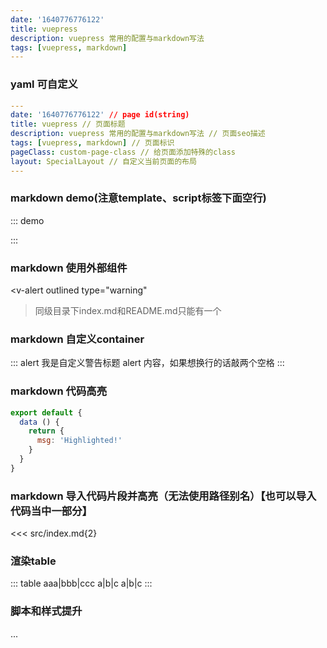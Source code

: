 ```yaml
---
date: '1640776776122'
title: vuepress
description: vuepress 常用的配置与markdown写法
tags: [vuepress, markdown]
---
```


### yaml 可自定义
```yaml
---
date: '1640776776122' // page id(string)
title: vuepress // 页面标题
description: vuepress 常用的配置与markdown写法 // 页面seo描述
tags: [vuepress, markdown] // 页面标识
pageClass: custom-page-class // 给页面添加特殊的class
layout: SpecialLayout // 自定义当前页面的布局
---
```

### markdown demo(注意template、script标签下面空行)
::: demo
<template>
  <button @click="onClick">Click me!</button>
</template>

<script>
export default {
  methods: {
    onClick: () => { window.alert(1) },
  },
}
</script>

<style>
button {
  color: blue;
}
</style>
:::
### markdown 使用外部组件
<v-alert
  outlined
  type="warning"
>同级目录下index.md和README.md只能有一个</v-alert>

### markdown 自定义container
::: alert 我是自定义警告标题
alert 内容，如果想换行的话敲两个空格
:::

### markdown 代码高亮
``` js {4,5}
export default {
  data () {
    return {
      msg: 'Highlighted!'
    }
  }
}
```

### markdown 导入代码片段并高亮（无法使用路径别名）【也可以导入代码当中一部分】
<<< src/index.md{2}

### 渲染table
::: table
aaa|bbb|ccc
a|b|c
a|b|c
:::

### 脚本和样式提升
...
